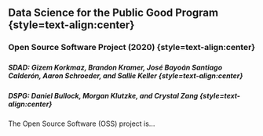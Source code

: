 ## Data Science for the Public Good Program {style=text-align:center}
### Open Source Software Project (2020) {style=text-align:center}
###
##### **SDAD: Gizem Korkmaz, Brandon Kramer, José Bayoán Santiago Calderón, Aaron Schroeder, and Sallie Keller** {style=text-align:center}
##### **DSPG: Daniel Bullock, Morgan Klutzke, and Crystal Zang** {style=text-align:center}
###

The Open Source Software (OSS) project is... 